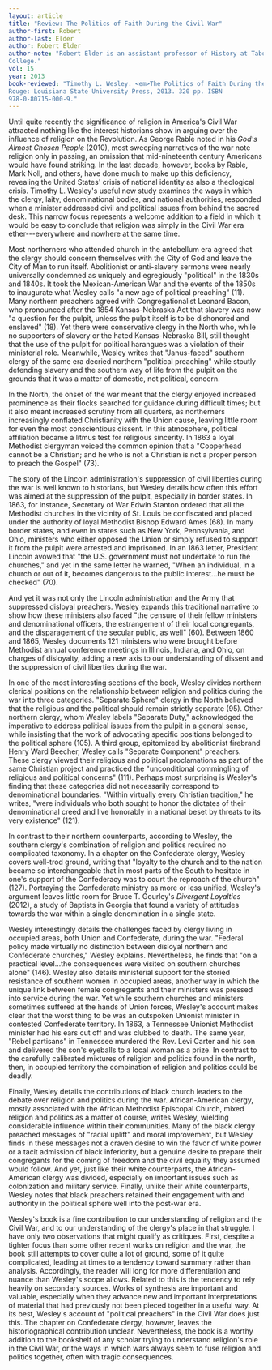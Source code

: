 ```yaml
---
layout: article
title: "Review: The Politics of Faith During the Civil War"
author-first: Robert
author-last: Elder
author: Robert Elder
author-note: "Robert Elder is an assistant professor of History at Tabor 
College."
vol: 15
year: 2013
book-reviewed: "Timothy L. Wesley. <em>The Politics of Faith During the Civil War</em>. Baton
Rouge: Louisiana State University Press, 2013. 320 pp. ISBN
978-0-80715-000-9."
---
```


Until quite recently the significance of religion in America's Civil War
attracted nothing like the interest historians show in arguing over the
influence of religion on the Revolution. As George Rable noted in his
*God's Almost Chosen People* (2010), most sweeping narratives of the war
note religion only in passing, an omission that mid-nineteenth century
Americans would have found striking. In the last decade, however, books
by Rable, Mark Noll, and others, have done much to make up this
deficiency, revealing the United States' crisis of national identity as
also a theological crisis. Timothy L. Wesley's useful new study examines
the ways in which the clergy, laity, denominational bodies, and national
authorities, responded when a minister addressed civil and political
issues from behind the sacred desk. This narrow focus represents a
welcome addition to a field in which it would be easy to conclude that
religion was simply in the Civil War era ether---everywhere and nowhere
at the same time.

Most northerners who attended church in the antebellum era agreed that
the clergy should concern themselves with the City of God and leave the
City of Man to run itself. Abolitionist or anti-slavery sermons were
nearly universally condemned as uniquely and egregiously "political" in
the 1830s and 1840s. It took the Mexican-American War and the events of
the 1850s to inaugurate what Wesley calls "a new age of political
preaching" (11). Many northern preachers agreed with Congregationalist
Leonard Bacon, who pronounced after the 1854 Kansas-Nebraska Act that
slavery was now "a question for the pulpit, unless the pulpit itself is
to be dishonored and enslaved" (18). Yet there were conservative clergy
in the North who, while no supporters of slavery or the hated
Kansas-Nebraska Bill, still thought that the use of the pulpit for
political harangues was a violation of their ministerial role.
Meanwhile, Wesley writes that "Janus-faced" southern clergy of the same
era decried northern "political preaching" while stoutly defending
slavery and the southern way of life from the pulpit on the grounds that
it was a matter of domestic, not political, concern.

In the North, the onset of the war meant that the clergy enjoyed
increased prominence as their flocks searched for guidance during
difficult times; but it also meant increased scrutiny from all quarters,
as northerners increasingly conflated Christianity with the Union cause,
leaving little room for even the most conscientious dissent. In this
atmosphere, political affiliation became a litmus test for religious
sincerity. In 1863 a loyal Methodist clergyman voiced the common opinion
that a "Copperhead cannot be a Christian; and he who is not a Christian
is not a proper person to preach the Gospel" (73).

The story of the Lincoln administration's suppression of civil liberties
during the war is well known to historians, but Wesley details how often
this effort was aimed at the suppression of the pulpit, especially in
border states. In 1863, for instance, Secretary of War Edwin Stanton
ordered that all the Methodist churches in the vicinity of St. Louis be
confiscated and placed under the authority of loyal Methodist Bishop
Edward Ames (68). In many border states, and even in states such as New
York, Pennsylvania, and Ohio, ministers who either opposed the Union or
simply refused to support it from the pulpit were arrested and
imprisoned. In an 1863 letter, President Lincoln avowed that "the U.S.
government must not undertake to run the churches," and yet in the same
letter he warned, "When an individual, in a church or out of it, becomes
dangerous to the public interest...he must be checked" (70).

And yet it was not only the Lincoln administration and the Army that
suppressed disloyal preachers. Wesley expands this traditional narrative
to show how these ministers also faced "the censure of their fellow
ministers and denominational officers, the estrangement of their local
congregants, and the disparagement of the secular public, as well" (60).
Between 1860 and 1865, Wesley documents 121 ministers who were brought
before Methodist annual conference meetings in Illinois, Indiana, and
Ohio, on charges of disloyalty, adding a new axis to our understanding
of dissent and the suppression of civil liberties during the war.

In one of the most interesting sections of the book, Wesley divides
northern clerical positions on the relationship between religion and
politics during the war into three categories. "Separate Sphere" clergy
in the North believed that the religious and the political should remain
strictly separate (95). Other northern clergy, whom Wesley labels
"Separate Duty," acknowledged the imperative to address political issues
from the pulpit in a general sense, while insisting that the work of
advocating specific positions belonged to the political sphere (105). A
third group, epitomized by abolitionist firebrand Henry Ward Beecher,
Wesley calls "Separate Component" preachers. These clergy viewed their
religious and political proclamations as part of the same Christian
project and practiced the "unconditional commingling of religious and
political concerns" (111). Perhaps most surprising is Wesley's finding
that these categories did not necessarily correspond to denominational
boundaries. "Within virtually every Christian tradition," he writes,
"were individuals who both sought to honor the dictates of their
denominational creed and live honorably in a national beset by threats
to its very existence" (121).

In contrast to their northern counterparts, according to Wesley, the
southern clergy's combination of religion and politics required no
complicated taxonomy. In a chapter on the Confederate clergy, Wesley
covers well-trod ground, writing that "loyalty to the church and to the
nation became so interchangeable that in most parts of the South to
hesitate in one's support of the Confederacy was to court the reproach
of the church" (127). Portraying the Confederate ministry as more or
less unified, Wesley's argument leaves little room for Bruce T.
Gourley's *Divergent Loyalties* (2012), a study of Baptists in Georgia
that found a variety of attitudes towards the war within a single
denomination in a single state.

Wesley interestingly details the challenges faced by clergy living in
occupied areas, both Union and Confederate, during the war. "Federal
policy made virtually no distinction between disloyal northern and
Confederate churches," Wesley explains. Nevertheless, he finds that "on
a practical level...the consequences were visited on southern churches
alone" (146). Wesley also details ministerial support for the storied
resistance of southern women in occupied areas, another way in which the
unique link between female congregants and their ministers was pressed
into service during the war. Yet while southern churches and ministers
sometimes suffered at the hands of Union forces, Wesley's account makes
clear that the worst thing to be was an outspoken Unionist minister in
contested Confederate territory. In 1863, a Tennessee Unionist Methodist
minister had his ears cut off and was clubbed to death. The same year,
"Rebel partisans" in Tennessee murdered the Rev. Levi Carter and his son
and delivered the son's eyeballs to a local woman as a prize. In
contrast to the carefully calibrated mixtures of religion and politics
found in the north, then, in occupied territory the combination of
religion and politics could be deadly.

Finally, Wesley details the contributions of black church leaders to the
debate over religion and politics during the war. African-American
clergy, mostly associated with the African Methodist Episcopal Church,
mixed religion and politics as a matter of course, writes Wesley,
wielding considerable influence within their communities. Many of the
black clergy preached messages of "racial uplift" and moral improvement,
but Wesley finds in these messages not a craven desire to win the favor
of white power or a tacit admission of black inferiority, but a genuine
desire to prepare their congregants for the coming of freedom and the
civil equality they assumed would follow. And yet, just like their white
counterparts, the African-American clergy was divided, especially on
important issues such as colonization and military service. Finally,
unlike their white counterparts, Wesley notes that black preachers
retained their engagement with and authority in the political sphere
well into the post-war era.

Wesley's book is a fine contribution to our understanding of religion
and the Civil War, and to our understanding of the clergy's place in
that struggle. I have only two observations that might qualify as
critiques. First, despite a tighter focus than some other recent works
on religion and the war, the book still attempts to cover quite a lot of
ground, some of it quite complicated, leading at times to a tendency
toward summary rather than analysis. Accordingly, the reader will long
for more differentiation and nuance than Wesley's scope allows. Related
to this is the tendency to rely heavily on secondary sources. Works of
synthesis are important and valuable, especially when they advance new
and important interpretations of material that had previously not been
pieced together in a useful way. At its best, Wesley's account of
"political preachers" in the Civil War does just this. The chapter on
Confederate clergy, however, leaves the historiographical contribution
unclear. Nevertheless, the book is a worthy addition to the bookshelf of
any scholar trying to understand religion's role in the Civil War, or
the ways in which wars always seem to fuse religion and politics
together, often with tragic consequences.
